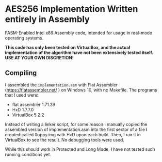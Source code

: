 # AES256 Implementation Written entirely in Assembly
FASM-Enabled Intel x86 Assembly code, intended for usage in real-mode operating systems.


**This code has only been tested on VirtualBox, and the actual implementation of the algorithm have not been extensively tested itself. USE AT YOUR OWN DISCRETION!**

## Compiling
I assembled the `implementation.asm` with Flat Assembler (https://flatassembler.net/ ) on Windows 10, with no Makefile. The programs that I used were:

* flat assembler 1.71.39
* HxD 1.7.7.0
* VirtualBox 5.2.2

Instead of writing a linker script, for some reason I manually copied the assembled version of implementation.asm into the first sector of a file I created called floppy.img with HxD upon each build. Then, I ran it in VirtualBox to see the result. No debugging tools were used.

While this should work in Protected and Long Mode, I have not tested such running conditions yet.


